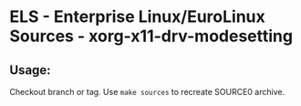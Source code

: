 # ELS - Enterprise Linux/EuroLinux Sources - xorg-x11-drv-modesetting
 
## Usage:
  Checkout branch or tag. Use `make sources` to recreate  SOURCE0 archive.
